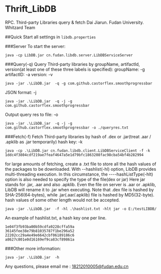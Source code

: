 # Thrift_LibDB
RPC. Third-party Libraries query & fetch
Dai Jiarun.
Fudan University. Whitzard Team

##Quick Start
all settings in `libdb.properties`

###Server
To start the server:
```
java -cp LibDB.jar cn.fudan.libdb.server.LibDBServiceServer
```

###Query(-q)
Query Third-party libraries by groupName, artifactId, version(at least one of these three labels is specified):
groupName: -g
artifactID: -a
version: -v
```
java -jar .\LibDB.jar  -q -g com.github.castorflex.smoothprogressbar
```

JSON format: -j
```
java -jar .\LibDB.jar  -q -j -g com.github.castorflex.smoothprogressbar
```

Output query res to file: -o
```
java -jar .\LibDB.jar  -q -j -g com.github.castorflex.smoothprogressbar -o ./queryres.txt
```

###Fetch(-f)
Fetch Third-party libraries by hash of .dex or .jar(treat .aar / .apklib as .jar temporarily)
hash key: -k
```
java -cp .\LibDB.jar cn.fudan.libdb.client.LibDBServiceClient -f -k 1ddc4f3804cdf219ae7feaf4647a5e1d79bfc1863208fac98cba54bf4b282994
```

for large amounts of fetching, create a .txt file to store all the hash values of the packages to be downloaded.
With --hashlist(-hl) option, LibDB provides multi-threading execution.
In this circumstance, the ----hashListType(-hlt) option is also needed to specify the type of the file(dex or jar)
Here jar stands for .jar, .aar and also .apklib. Even the file on server is .aar or .apklib, LibDB will rename it to .jar when executing.
Note that .dex file is hashed by SHA-256(64-bytes), while .jar(.aar/.apklib) file is hashed by MD5(32-byte).
hash values of some other length would not be accepted.

```
java -jar .\LibDB.jar  -f -hl .\hashlist.txt -hlt jar -o E:/testLIBDB/
```
An example of hashlist.txt, a hash key one per line.
```
1e04f3fb93ba00b59cdfa9228cffa59a
36145fee38e79b81035787f1be296a52
22202cc29a4e49e6642cbf06189186c6
a8627c801e0d16169ef9ca83cf89861a
```

###Other
more information:
```
java -jar .\LibDB.jar  -h
```
Any questions, please email me : 18212010005@fudan.edu.cn




